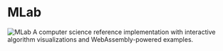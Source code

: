 # MLab

![MLab](https://mazharmorshed.github.io/mlab/mlab-social-image.png)
A computer science reference implementation with interactive algorithm visualizations and WebAssembly-powered examples.
